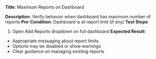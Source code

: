 **Title**: Maximum Reports on Dashboard

**Description**: Verify behavior when dashboard has maximum number of reports
**Pre-Condition**: Dashboard is at report limit (if any)
**Test Steps**:
1. Open Add Reports dropdown on full dashboard
**Expected Result**:
- Appropriate messaging about report limits
- Options may be disabled or show warnings
- Clear guidance on managing existing reports